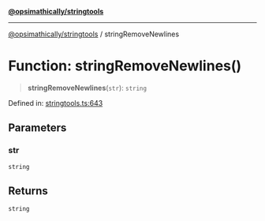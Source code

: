 [**@opsimathically/stringtools**](../README.md)

***

[@opsimathically/stringtools](../README.md) / stringRemoveNewlines

# Function: stringRemoveNewlines()

> **stringRemoveNewlines**(`str`): `string`

Defined in: [stringtools.ts:643](https://github.com/opsimathically/stringtools/blob/be6279cb127c5f8c1596ccd40cdd74eea6133fed/src/stringtools.ts#L643)

## Parameters

### str

`string`

## Returns

`string`
